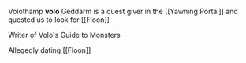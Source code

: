 Volothamp **volo** Geddarm is a quest giver in the [[Yawning Portal]] and quested us to look for [[Floon]]

Writer of Volo's Guide to Monsters

Allegedly dating [[Floon]]
